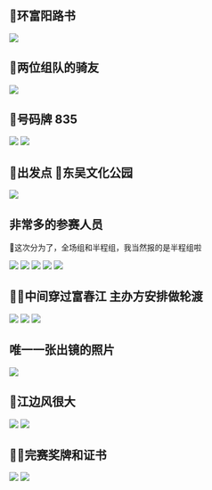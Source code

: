 ## 环富阳路书
![](https://riverluooo.oss-cn-beijing.aliyuncs.com/img/20181006171920.jpeg)

## 两位组队的骑友
![](https://riverluooo.oss-cn-beijing.aliyuncs.com/img/20181006165722.jpg)

## 号码牌 835
![](https://riverluooo.oss-cn-beijing.aliyuncs.com/img/20181006170134.jpg)
![](https://riverluooo.oss-cn-beijing.aliyuncs.com/img/20181006170312.jpg)

## 出发点 东吴文化公园
![](https://riverluooo.oss-cn-beijing.aliyuncs.com/img/20181006170430.jpeg)

## 非常多的参赛人员
这次分为了，全场组和半程组，我当然报的是半程组啦

![](https://riverluooo.oss-cn-beijing.aliyuncs.com/img/20181006170840.jpeg)
![](https://riverluooo.oss-cn-beijing.aliyuncs.com/img/20181006170851.jpeg)
![](https://riverluooo.oss-cn-beijing.aliyuncs.com/img/20181006170903.jpeg)
![](https://riverluooo.oss-cn-beijing.aliyuncs.com/img/20181006170911.jpeg)
![](https://riverluooo.oss-cn-beijing.aliyuncs.com/img/20181006170921.jpeg)

## 中间穿过富春江 主办方安排做轮渡
![](https://riverluooo.oss-cn-beijing.aliyuncs.com/img/20181006171249.jpeg)
![](https://riverluooo.oss-cn-beijing.aliyuncs.com/img/20181006171327.jpeg)
![](https://riverluooo.oss-cn-beijing.aliyuncs.com/img/20181006171341.jpeg)

## 唯一一张出镜的照片
![](https://riverluooo.oss-cn-beijing.aliyuncs.com/img/20181006172008.jpg)

## 江边风很大
![](https://riverluooo.oss-cn-beijing.aliyuncs.com/img/20181006171436.jpeg)
![](https://riverluooo.oss-cn-beijing.aliyuncs.com/img/20181006171541.jpg)

## 完赛奖牌和证书
![](https://riverluooo.oss-cn-beijing.aliyuncs.com/img/20181006171817.png)
![](https://riverluooo.oss-cn-beijing.aliyuncs.com/img/20181006171826.jpeg)

